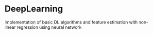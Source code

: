 # DeepLearning
Implementation of basic DL algorithms and feature estimation with non-linear regression using neural network
